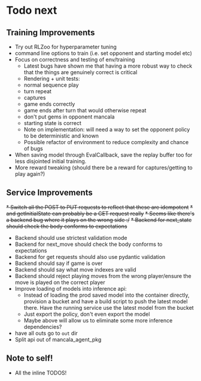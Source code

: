 # Todo next

## Training Improvements
* Try out RLZoo for hyperparameter tuning
* command line options to train (i.e. set opponent and starting model etc)
* Focus on correctness and testing of env/training
    - Latest bugs have shown me that having a more robust way to check that the things are genuinely correct is critical
    - Rendering + unit tests:
    - normal sequence play
    - turn repeat
    - captures
    - game ends correctly
    - game ends after turn that would otherwise repeat
    - don't put gems in opponent mancala
    - starting state is correct
    - Note on implementation: will need a way to set the opponent policy to be deterministic and known
    - Possible refactor of environment to reduce complexity and chance of bugs
* When saving model through EvalCallback, save the replay buffer too for less disjointed initial training.
* More reward tweaking (should there be a reward for captures/getting to play again?)

## Service Improvements
~~* Switch all the POST to PUT requests to reflect that these are idempotent~~
~~* and getInitialState can probably be a GET request really~~
~~* Seems like there's a backend bug where it plays on the wrong side :/~~
~~* Backend for next_state should check the body conforms to expectations~~
* Backend should use strictest validation mode
* Backend for next_move should check the body conforms to expectations
* Backend for get requests should also use pydantic validation
* Backend should say if game is over
* Backend should say what move indexes are valid
* Backend should reject playing moves from the wrong player/ensure the move is played on the correct player
* Improve loading of models into inference api:
    * Instead of loading the prod saved model into the container directly, provision a bucket and have a build script to push the latest model there. Have the running service use the latest model from the bucket
    * Just export the policy, don't even export the model
    * Maybe above will allow us to eliminate some more inference dependencies?
* have all outs go to `out` dir
* Split api out of mancala_agent_pkg


## Note to self!
* All the inline TODOS!
